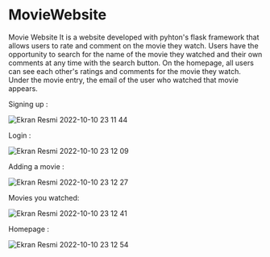 # MovieWebsite
Movie Website
It is a website developed with pyhton's flask framework that allows users to rate and comment on the movie they watch.
Users have the opportunity to search for the name of the movie they watched and their own comments at any time with the search button.
On the homepage, all users can see each other's ratings and comments for the movie they watch. Under the movie entry, the email of the user who watched that movie appears.

Signing up : 


![Ekran Resmi 2022-10-10 23 11 44](https://user-images.githubusercontent.com/103145955/194944926-b1d63113-2c57-4c08-9489-c6cd96c67588.png)

Login :


![Ekran Resmi 2022-10-10 23 12 09](https://user-images.githubusercontent.com/103145955/194944966-320244f1-f6fe-4af3-93c1-581f9755b33e.png)

Adding a movie :


![Ekran Resmi 2022-10-10 23 12 27](https://user-images.githubusercontent.com/103145955/194945027-2c94f2b0-edb0-4097-9c20-8c5fc25eb76f.png)

Movies you watched:


![Ekran Resmi 2022-10-10 23 12 41](https://user-images.githubusercontent.com/103145955/194945178-d1ce64be-18d6-40a0-8f14-5e00cbad91c8.png)

Homepage : 


![Ekran Resmi 2022-10-10 23 12 54](https://user-images.githubusercontent.com/103145955/194945214-85589bc8-b4ee-4757-ac95-f45b14a3be9b.png)
